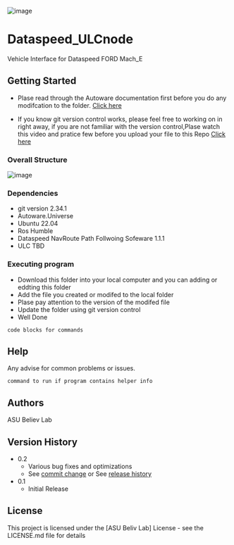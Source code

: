 ![image](https://github.com/BELIV-ASU/Dataspeed_ULCnode/assets/123104450/7e3014ab-a083-433e-be22-6e1f3d1b9a2b)

# Dataspeed_ULCnode

Vehicle Interface for Dataspeed FORD Mach_E

## Getting Started

* Plase read through the Autoware documentation first before you do any modifcation to the folder. [Click here](https://autowarefoundation.github.io/autoware-documentation/main/how-to-guides/integrating-autoware/overview/#3-create-a-vehicle_interface-package)

* If you know git version control works, please feel free to working on in right away, if you are not familiar with the version control,Plase watch this video and pratice few before you upload your file to this Repo [Click here](https://www.youtube.com/watch?v=USjZcfj8yxE)

### Overall Structure
![image](https://github.com/BELIV-ASU/Dataspeed_ULCnode/assets/123104450/eba925ab-4138-4242-874f-f6fd11f15fae)


### Dependencies

* git version 2.34.1
* Autoware.Universe
* Ubuntu 22.04
* Ros Humble
* Dataspeed NavRoute Path Follwoing Sofeware 1.1.1
* ULC TBD


### Executing program

* Download this folder into your local computer and you can adding or eddting this folder
* Add the file you created or modifed to the local folder
* Plase pay attention to the version of the modifed file
* Update the folder using git version control
* Well Done
```
code blocks for commands
```

## Help

Any advise for common problems or issues.
```
command to run if program contains helper info
```

## Authors

ASU Believ Lab

## Version History

* 0.2
    * Various bug fixes and optimizations
    * See [commit change]() or See [release history]()
* 0.1
    * Initial Release

## License

This project is licensed under the [ASU Beliv Lab] License - see the LICENSE.md file for details
